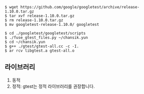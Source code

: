 ```
$ wget https://github.com/google/googletest/archive/release-1.10.0.tar.gz
$ tar xvf release-1.10.0.tar.gz
$ rm release-1.10.0.tar.gz
$ mv googletest-release-1.10.0/ googletest
```
```
$ cd ./googletest/googletest/scripts
$ ./fuse_gtest_files.py ~/chansik.yun
$ cd ~/chansik.yun
$ g++ ./gtest/gtest-all.cc -c -I.
$ ar rcv libgtest.a gtest-all.o

```

## 라이브러리
1. 동적
2. 정적: gtest는 정적 라이브러리를 권장합니다.
